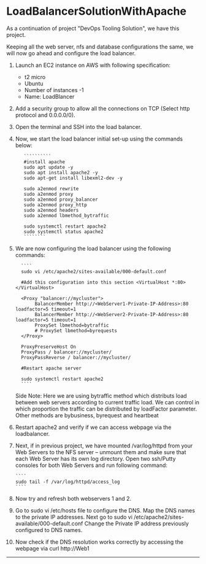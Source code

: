 # LoadBalancerSolutionWithApache

As a continuation of project "DevOps Tooling Solution", we have this project. 

Keeping all the web server, nfs and database configurations the same, we will now go ahead and configure the load balancer.

1) Launch an EC2 instance on AWS with following specification:
      * t2 micro
      * Ubuntu
      * Number of instances -1 
      * Name: LoadBlancer
      
2) Add a security group to allow all the connections on TCP (Select http protocol and 0.0.0.0/0).

3) Open the terminal and SSH into the load balancer.

4) Now, we start the load balancer initial set-up using the commands below:
     
          ``````````
          #install apache
          sudo apt update -y
          sudo apt install apache2 -y
          sudo apt-get install libexml2-dev -y
          
          sudo a2enmod rewrite
          sudo a2enmod proxy
          sudo a2enmod proxy_balancer
          sudo a2enmod proxy_http
          sudo a2enmod headers
          sudo a2enmod lbmethod_bytraffic
          
          sudo systemctl restart apache2
          sudo systemctl status apache2
          ````````
 5) We are now configuring the load balancer using the following commands:
          
          ````
          sudo vi /etc/apache2/sites-available/000-default.conf
          
          #Add this configuration into this section <VirtualHost *:80>  </VirtualHost>
          
          <Proxy "balancer://mycluster">
               BalancerMember http://<WebServer1-Private-IP-Address>:80 loadfactor=5 timeout=1
               BalancerMember http://<WebServer2-Private-IP-Address>:80 loadfactor=5 timeout=1
               ProxySet lbmethod=bytraffic
               # ProxySet lbmethod=byrequests
          </Proxy>

          ProxyPreserveHost On
          ProxyPass / balancer://mycluster/
          ProxyPassReverse / balancer://mycluster/
          
          #Restart apache server

          sudo systemctl restart apache2
          ````
          
       Side Note:
       Here we are using bytraffic method which distributs load between web servers according to current traffic load. We can control in which proportion the traffic can be distributed by loadFactor parameter. Other methods are bybusiness, byrequest and heartbeat
       
   6) Restart apache2 and verify if we can access webpage via the loadbalancer.
   
   7) Next, if in previous project, we have mounted /var/log/httpd from your Web Servers to the NFS server – unmount them and make sure that each Web Server has its own log directory.
   Open two ssh/Putty consoles for both Web Servers and run following command:
   
          ````
          sudo tail -f /var/log/httpd/access_log
          ````
          
   8) Now try and refresh both webservers 1 and 2.
   
   9) Go to sudo vi /etc/hosts file to configure the DNS. Map the DNS names to the private IP addresses. Next go to sudo vi /etc/apache2/sites-available/000-default.conf
Change the Private IP address previously configured to DNS names.

  10) Now check if the DNS resolution works correctly by accessing the webpage via curl http://Web1
  
  
  -------------------------------------------------------------------------------
          

